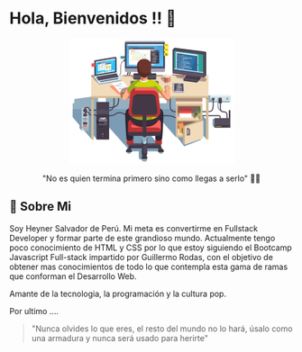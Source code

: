 # Hola, Bienvenidos !! 👋

<div align="center">
  <img src="./assets/programming-laptop.png" />
</div>
    
<p align="center"> "No es quien termina primero sino como llegas a serlo" 💪🙌</p>

## 🚀 Sobre Mi
Soy Heyner Salvador de Perú. Mi meta es convertirme en Fullstack Developer y formar parte de este grandioso mundo. Actualmente tengo poco conocimiento de HTML y CSS por lo que estoy siguiendo el Bootcamp Javascript Full-stack impartido por Guillermo Rodas, con el objetivo de obtener mas conocimientos de todo lo que contempla esta gama de ramas que conforman el Desarrollo Web. 

Amante de la tecnologia, la programación y la cultura pop.

Por ultimo ....

> "Nunca olvides lo que eres, el resto del mundo no lo hará, úsalo como una armadura y nunca será usado para herirte"
